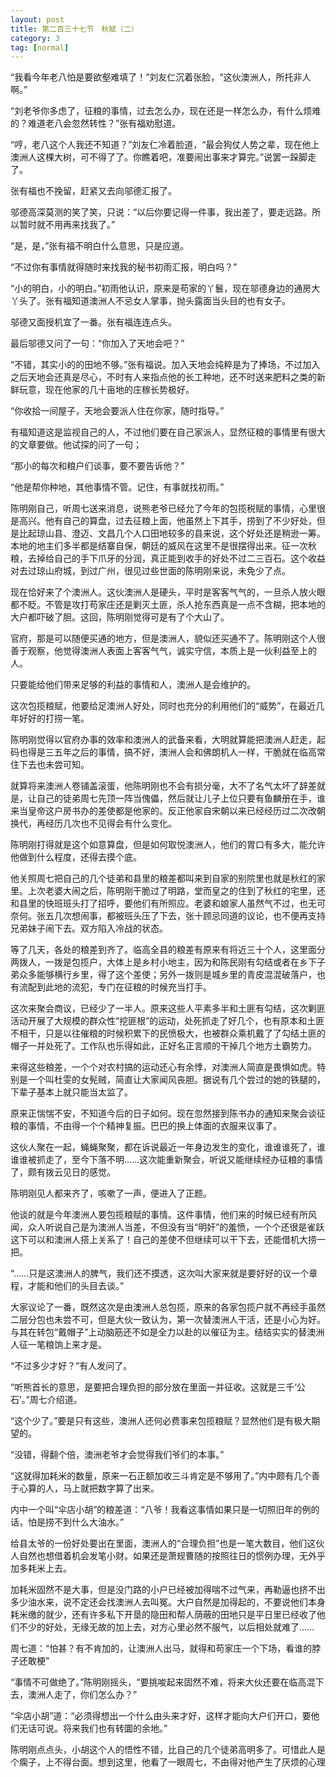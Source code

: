 ```yaml
---
layout: post
title: 第二百三十七节　秋赋（二）
category: 3
tag: [normal]
---
```


“我看今年老八怕是要欲壑难填了！”刘友仁沉着张脸，“这伙澳洲人，所托非人啊。”

“刘老爷你多虑了，征粮的事情，过去怎么办，现在还是一样怎么办，有什么烦难的？难道老八会忽然转性？”张有福劝慰道。

“哼，老八这个人我还不知道？”刘友仁冷着脸道，“最会狗仗人势之辈，现在他上澳洲人这棵大树，可不得了了。你瞧着吧，准要闹出事来才算完。”说罢一跺脚走了。

张有福也不挽留，赶紧又去向邬德汇报了。

邬德高深莫测的笑了笑，只说：“以后你要记得一件事，我出差了，要走远路。所以暂时就不用再来找我了。”

“是，是，”张有福不明白什么意思，只是应道。

“不过你有事情就得随时来找我的秘书初雨汇报，明白吗？”

“小的明白，小的明白。”初雨他认识，原来是苟家的丫鬟，现在邬德身边的通房大丫头了。张有福知道澳洲人不忌女人掌事，抛头露面当头目的也有女子。

邬德又面授机宜了一番。张有福连连点头。

最后邬德又问了一句：“你加入了天地会吧？”

“不错，其实小的的田地不够。”张有福说。加入天地会纯粹是为了捧场，不过加入之后天地会还真是尽心，不时有人来指点他的长工种地，还不时送来肥料之类的新鲜玩意，现在他家的几十亩地的庄稼长势极好。

“你收拾一间屋子，天地会要派人住在你家，随时指导。”

有福知道这是监视自己的人，不过他们要在自己家派人，显然征粮的事情里有很大的文章要做。他试探的问了一句；

“那小的每次和粮户们谈事，要不要告诉他？”

“他是帮你种地，其他事情不管。记住，有事就找初雨。”

陈明刚自己，听周七送来消息，说熊老爷已经允了今年的包揽税赋的事情，心里很是高兴。他有自己的算盘，过去征粮上面，他虽然上下其手，捞到了不少好处，但是比起琼山县、澄迈、文昌几个人口田地较多的县来说，这个好处还是稍逊一筹。本地的地主们多半都是结寨自保，朝廷的威风在这里不是很摆得出来。征一次秋粮，去掉给自己的手下爪牙的分润，真正能到收手的好处不过二三百石。这个收益对去过琼山府城，到过广州，很见过些世面的陈明刚来说，未免少了点。

现在恰好来了个澳洲人。这伙澳洲人是硬头，平时是客客气气的，一旦杀人放火眼都不眨。不管是攻打苟家庄还是剿灭土匪，杀人抢东西真是一点不含糊，把本地的大户都吓破了胆。这回，陈明刚觉得可是有了个大山了。

官府，那是可以随便买通的地方，但是澳洲人，貌似还买通不了。陈明刚这个人很善于观察，他觉得澳洲人表面上客客气气，诚实守信，本质上是一伙利益至上的人。

只要能给他们带来足够的利益的事情和人，澳洲人是会维护的。

这次包揽粮赋，他要给足澳洲人好处，同时也充分的利用他们的“威势”，在最近几年好好的打捞一笔。

陈明刚觉得以官府办事的效率和澳洲人的武备来看，大明就算能把澳洲人赶走，起码也得是三五年之后的事情，搞不好，澳洲人会和佛朗机人一样，干脆就在临高常住下去也未尝可知。

就算将来澳洲人卷铺盖滚蛋，他陈明刚也不会有损分毫，大不了名气太坏了辞差就是，让自己的徒弟周七先顶一阵当傀儡，然后就让儿子上位只要有鱼麟册在手，谁来当皇帝这户房书办的差使都是他家的。反正他家自宋朝以来已经经历过二次改朝换代，再经历几次也不见得会有什么变化。

陈明刚打得就是这个如意算盘，但是如何取悦澳洲人，他们的胃口有多大，能允许他做到什么程度，还得去摸个底。

他关照周七把自己的几个徒弟和县里的粮差都叫来到自家的别院里也就是秋红的家里。上次老婆大闹之后，陈明刚干脆过了明路，堂而皇之的住到了秋红的宅里，还和县里的快班班头打了招呼，要他们有所照应。老婆和娘家人虽然气不过，也无可奈何。张五几次想闹事，都被班头压了下去，张十顾忌同道的议论，也不便再支持兄弟妹子闹下去。双方陷入冷战的状态。

等了几天，各处的粮差到齐了。临高全县的粮差有原来有将近三十个人，这里面分两拨人，一拨是包揽户，大体上是乡村小地主，因为和陈民刚有勾结或者在乡下子弟众多能够横行乡里，得了这个差使；另外一拨则是城乡里的青皮混混破落户，也有流配到此地的流犯，专门在征粮的时候充当打手。

这次来聚会商议，已经少了一半人。原来这些人平素多半和土匪有勾结，这次剿匪活动开展了大规模的群众性“挖匪根”的运动，处死抓走了好几个，也有原本和土匪不相干，只是以往催粮的时候积累下的民愤极大，也被群众乘机戴了了勾结土匪的帽子一并处死了。工作队也乐得如此，正好名正言顺的干掉几个地方土霸势力。

来得这些粮差，一个个对农村搞的运动还心有余悸，对澳洲人简直是畏惧如虎。特别是一个叫杜雯的女髡贼，简直让大家闻风丧胆。据说有几个尝过的她的铁腿的，下辈子基本上就只能当太监了。

原来正惴惴不安，不知道今后的日子如何。现在忽然接到陈书办的通知来聚会谈征粮的事情，不由得一个个精神复振。巴巴的换上体面的衣服来议事了。

这伙人聚在一起，蝇蝇聚聚，都在诉说最近一年身边发生的变化，谁谁谁死了，谁谁谁被抓走了，至今下落不明……这次能重新聚会，听说又能继续经办征粮的事情了，颇有拨云见日的感觉。

陈明刚见人都来齐了，咳嗽了一声，便进入了正题。

他谈的就是今年澳洲人要包揽粮赋的事情。这件事情，他们来的时候已经有所风闻，众人听说自己是为澳洲人当差，不但没有当“明奸”的羞愤，一个个还很是雀跃这下可以和澳洲人搭上关系了！自己的差使不但继续可以干下去，还能借机大捞一把。

“……只是这澳洲人的脾气，我们还不摸透，这次叫大家来就是要好好的议一个章程，才能和他们的头目去谈。”

大家议论了一番，既然这次是由澳洲人总包揽，原来的各家包揽户就不再经手虽然二层分包也未尝不可，但是大伙一致认为，第一次替澳洲人干活，还是小心为好。与其在转包“戴帽子”上动脑筋还不如是全力以赴的以催征为主。结结实实的替澳洲人征一笔粮饷上来才是。

“不过多少才好？”有人发问了。

“听熊首长的意思，是要把合理负担的部分放在里面一并征收。这就是三千‘公石’。”周七介绍道。

“这个少了。”要是只有这些，澳洲人还何必费事来包揽粮赋？显然他们是有极大期望的。

“没错，得翻个倍，澳洲老爷才会觉得我们爷们的本事。”

“这就得加耗米的数量，原来一石正额加收三斗肯定是不够用了。”内中颇有几个善于心算的人，马上就把数字算了出来。

内中一个叫“伞店小胡”的粮差道：“八爷！我看这事情如果只是一切照旧年的例的话，怕是捞不到什么大油水。”

给县太爷的一份好处要出在里面，澳洲人的“合理负担”也是一笔大数目，他们这伙人自然也想借着机会发笔小财。如果还是萧规曹随的按照往日的惯例办理，无外乎加多耗米上去。

加耗米固然不是大事，但是没门路的小户已经被加得喘不过气来，再勒逼也挤不出多少油水来，说不定还会找澳洲人去叫冤。大户自然是加得起的，不要说他们本身耗米缴的就少，还有许多私下开垦的隐田和帮人荫蔽的田地只是平日里已经收了他们不少的好处，无缘无故的加上去，对方心里必然不服气，以后相处就难了……

周七道：“怕甚？有不肯加的，让澳洲人出马，就得和苟家庄一个下场，看谁的脖子还敢梗”

“事情不可做绝了。”陈明刚摇头，“要挑唆起来固然不难，将来大伙还要在临高混下去，澳洲人走了，你们怎么办？”

“伞店小胡”道：“必须得想出一个什么由头来才好，这样才能向大户们开口，要他们无话可说。将来我们也有转圜的余地。”

陈明刚点点头，小胡这个人的悟性不错，比自己的几个徒弟高明多了。可惜此人是个瘸子，上不得台面。想到这里，他看了一眼周七，不由得对他产生了厌烦的心理
